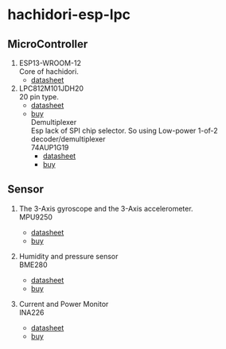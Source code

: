 # hachidori-esp-lpc
## MicroController
1. ESP13-WROOM-12  
Core of hachidori. 
    * [datasheet](http://doc.switch-science.com/datasheets/0b-esp8266_system_description_en_v1.4.pdf)
2. LPC812M101JDH20  
20 pin type.  
    * [datasheet](http://www.nxp.com/documents/data_sheet/LPC81XM.pdf)
    * [buy](http://www.digikey.jp/product-detail/ja/nxp-usa-inc/LPC812M101JD20J/568-11832-1-ND/5221834)  
    Demultiplexer  
        Esp lack of SPI chip selector. So using Low-power 1-of-2 decoder/demultiplexer  
        74AUP1G19
        * [datasheet](http://www.nexperia.com/catcher/74AUP1G19.pdf?)
        * [buy](http://www.digikey.jp/product-detail/ja/nexperia-usa-inc/74AUP1G19GW,125/568-4747-1-ND/2056823)

## Sensor  
1. The 3-Axis gyroscope and the 3-Axis  accelerometer.  
MPU9250
    * [datasheet](https://store.invensense.com/datasheets/invensense/MPU9250REV1.0.pdf)
    * [buy](http://www.digikey.com/product-detail/en/invensense/MPU-9250/1428-1019-1-ND/4626450)

2. Humidity and pressure sensor  
BME280
    * [datasheet](https://ae-bst.resource.bosch.com/media/_tech/media/datasheets/BST-BME280_DS001-11.pdf)
    * [buy](http://www.digikey.jp/product-detail/ja/bosch-sensortec/BME280/828-1063-1-ND/6136314)

3. Current and Power Monitor  
INA226
    * [datasheet](http://www.ti.com/lit/ds/symlink/ina226.pdf)
    * [buy](http://www.digikey.jp/product-detail/ja/texas-instruments/INA226AIDGSR/296-29034-1-ND/2687118)

